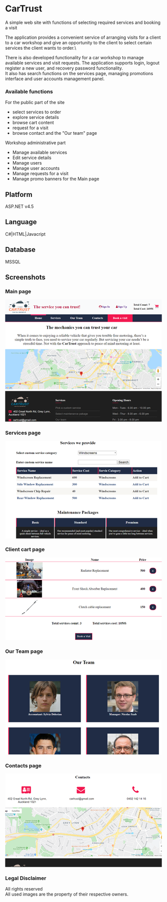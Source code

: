 # CarTrust
A simple web site with functions of selecting required services and booking a visit

The application provides a convenient service of arranging visits for a client to a car workshop and give an opportunity 
to the client to select certain services the client wants to order.\

There is also developed functionality for a car workshop to manage available services and visit requests.
The application supports login, logout register a new user, and recovery password functionality.\
It also has search functions on the services page, managing promotions interface and user accounts management panel.

### Available functions

For the public part of the site
- select services to order 
- explore service details
- browse cart content
- request for a visit
- browse contact and the "Our team" page 

Workshop administrative part
- Manage available services
- Edit service details
- Manage users
- Manage user accounts
- Manage requests for a visit
- Manage promo banners for the Main page

## Platform
ASP.NET v4.5

## Language
C#|HTML|Javacript

## Database
MSSQL

## Screenshots

### Main page
![](Media/Screenshots/main_page.png)
![](Media/Screenshots/main_page2.png)

### Services page
![](Media/Screenshots/services.png)

### Client cart page
![](Media/Screenshots/client_cart.png)

### Our Team page
![](Media/Screenshots/our_team.png)

### Contacts page
![](Media/Screenshots/contact.png)

### Legal Disclaimer
All rights reserved\
All used images are the property of their respective owners.
